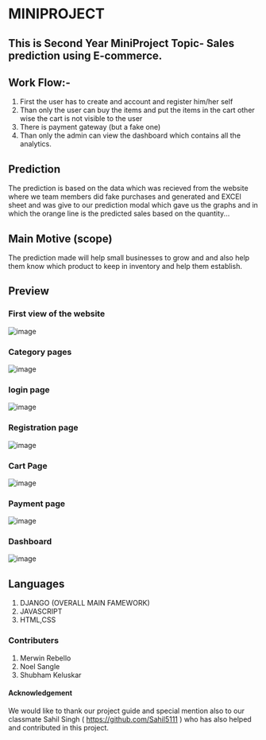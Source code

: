 # MINIPROJECT

## This is Second Year MiniProject Topic- Sales prediction using E-commerce.

## Work Flow:- 

1. First the user has to  create and account and register him/her self
2. Than only the user can buy the items and put the items in the cart other wise the cart is not visible to the user
3. There is  payment gateway (but a fake one)
4. Than only the admin can view the dashboard which contains all the analytics.

## Prediction
The prediction is based on the data which was recieved from the website where we team members did fake purchases and generated and EXCEl sheet and  was give to 
our prediction modal which gave us the graphs and in which the orange line is the predicted sales based on the quantity... 
  
## Main Motive (scope)
The prediction made will help small businesses to grow and and also help them know which product to keep  in inventory  and help them establish.
## Preview

### First view of the website
![image](https://github.com/Merwin-Rebello/MINIPROJECT/assets/110761387/fb7f7848-3fa3-49d1-8032-70e3d7c1d107)

### Category pages
![image](https://github.com/Merwin-Rebello/MINIPROJECT/assets/110761387/85b2c432-c2fb-4830-9499-678f9c9dfe74)

### login page
![image](https://github.com/Merwin-Rebello/MINIPROJECT/assets/110761387/d4eff025-2c9b-4f89-923e-896137cef226)

### Registration page
![image](https://github.com/Merwin-Rebello/MINIPROJECT/assets/110761387/d0f81bce-bedb-4067-8ee3-a4119ebd5d16)

### Cart Page
![image](https://github.com/Merwin-Rebello/MINIPROJECT/assets/110761387/79c33324-53ef-4a2c-8e21-09c2534a2811)

### Payment page
![image](https://github.com/Merwin-Rebello/MINIPROJECT/assets/110761387/78f52d9e-dc6d-4dda-821d-d16b7ae72969)

### Dashboard 
![image](https://github.com/Merwin-Rebello/MINIPROJECT/assets/110761387/bb9f087a-d1a8-4e50-83ff-170ade7cf07a)

## Languages 
1. DJANGO (OVERALL MAIN FAMEWORK)
2. JAVASCRIPT
3. HTML,CSS
### Contributers

1. Merwin Rebello
2. Noel Sangle 
3. Shubham Keluskar

#### Acknowledgement 
We would like to thank our project guide  and special mention also to  our classmate Sahil Singh ( https://github.com/Sahil5111 )  who has also helped and contributed in this project.
